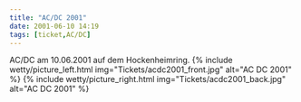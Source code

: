 ```yaml
---
title: "AC/DC 2001"
date: 2001-06-10 14:19
tags: [ticket,AC/DC]
---
```

AC/DC am 10.06.2001 auf dem Hockenheimring.
{% include wetty/picture_left.html img="Tickets/acdc2001_front.jpg" alt="AC DC 2001" %}
{% include wetty/picture_right.html img="Tickets/acdc2001_back.jpg" alt="AC DC 2001" %}